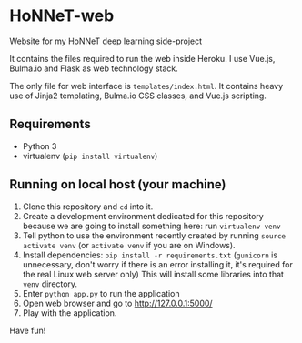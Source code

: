 # HoNNeT-web
Website for my HoNNeT deep learning side-project

It contains the files required to run the web inside Heroku. I use Vue.js,
Bulma.io and Flask as web technology stack.

The only file for web interface is `templates/index.html`. It contains heavy use of
Jinja2 templating, Bulma.io CSS classes, and Vue.js scripting.

## Requirements
- Python 3
- virtualenv (`pip install virtualenv`)

## Running on local host (your machine)
1. Clone this repository and `cd` into it.
2. Create a development environment dedicated for this repository because we are
   going to install something here: run `virtualenv venv`
3. Tell python to use the environment recently created by running `source
   activate venv` (or `activate venv` if you are on Windows).
4. Install dependencies: `pip install -r requirements.txt` (`gunicorn` is
   unnecessary, don't worry if there is an error installing it, it's required for
   the real Linux web server only)
   This will install some libraries into that `venv` directory.
5. Enter `python app.py` to run the application
6. Open web browser and go to http://127.0.0.1:5000/
7. Play with the application.

Have fun!
